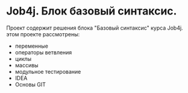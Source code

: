 # Job4j. Блок базовый синтаксис.

Проект содержит решения блока "Базовый синтаксис" курса Job4j.
 этом проекте рассмотрены: 
- переменные
- операторы ветвления
- циклы
- массивы
- модульное тестирование
- IDEA
- Основы GIT